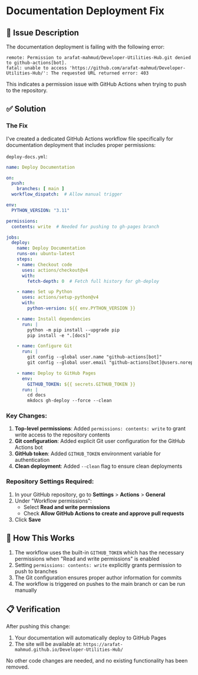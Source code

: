# Documentation Deployment Fix

## 🔧 Issue Description

The documentation deployment is failing with the following error:

```
remote: Permission to arafat-mahmud/Developer-Utilities-Hub.git denied to github-actions[bot].
fatal: unable to access 'https://github.com/arafat-mahmud/Developer-Utilities-Hub/': The requested URL returned error: 403
```

This indicates a permission issue with GitHub Actions when trying to push to the repository.

## ✅ Solution

### The Fix

I've created a dedicated GitHub Actions workflow file specifically for documentation deployment that includes proper permissions:

`deploy-docs.yml`:

```yaml
name: Deploy Documentation

on:
  push:
    branches: [ main ]
  workflow_dispatch:  # Allow manual trigger

env:
  PYTHON_VERSION: "3.11"

permissions:
  contents: write  # Needed for pushing to gh-pages branch

jobs:
  deploy:
    name: Deploy Documentation
    runs-on: ubuntu-latest
    steps:
    - name: Checkout code
      uses: actions/checkout@v4
      with:
        fetch-depth: 0  # Fetch full history for gh-deploy

    - name: Set up Python
      uses: actions/setup-python@v4
      with:
        python-version: ${{ env.PYTHON_VERSION }}

    - name: Install dependencies
      run: |
        python -m pip install --upgrade pip
        pip install -e ".[docs]"

    - name: Configure Git
      run: |
        git config --global user.name "github-actions[bot]"
        git config --global user.email "github-actions[bot]@users.noreply.github.com"

    - name: Deploy to GitHub Pages
      env:
        GITHUB_TOKEN: ${{ secrets.GITHUB_TOKEN }}
      run: |
        cd docs
        mkdocs gh-deploy --force --clean
```

### Key Changes:

1. **Top-level permissions**: Added `permissions: contents: write` to grant write access to the repository contents
2. **Git configuration**: Added explicit Git user configuration for the GitHub Actions bot
3. **GitHub token**: Added `GITHUB_TOKEN` environment variable for authentication
4. **Clean deployment**: Added `--clean` flag to ensure clean deployments

### Repository Settings Required:

1. In your GitHub repository, go to **Settings** > **Actions** > **General**
2. Under "Workflow permissions":
   - Select **Read and write permissions**
   - Check **Allow GitHub Actions to create and approve pull requests**
3. Click **Save**

## 🚀 How This Works

1. The workflow uses the built-in `GITHUB_TOKEN` which has the necessary permissions when "Read and write permissions" is enabled
2. Setting `permissions: contents: write` explicitly grants permission to push to branches
3. The Git configuration ensures proper author information for commits
4. The workflow is triggered on pushes to the main branch or can be run manually

## 📋 Verification

After pushing this change:
1. Your documentation will automatically deploy to GitHub Pages
2. The site will be available at: `https://arafat-mahmud.github.io/Developer-Utilities-Hub/`

No other code changes are needed, and no existing functionality has been removed.
